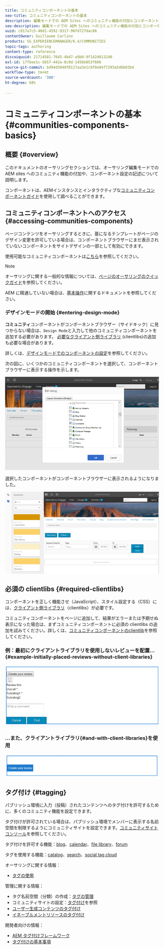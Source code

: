 ```yaml
---
title: コミュニティコンポーネントの基本
seo-title: コミュニティコンポーネントの基本
description: 編集モードでの AEM Sites へのコミュニティ機能の付加とコンポーネントの設定
seo-description: 編集モードでの AEM Sites へのコミュニティ機能の付加とコンポーネントの設定
uuid: c017a7c5-40d1-4592-9317-96fd727dac86
contentOwner: Guillaume Carlino
products: SG_EXPERIENCEMANAGER/6.4/COMMUNITIES
topic-tags: authoring
content-type: reference
discoiquuid: 21714581-7645-4b47-a9b0-9f1424013240
exl-id: 17fbee1c-5657-442a-8c9d-1456b853f666
source-git-commit: bd94d3949f0117aa3e1c9f0e84f7293a5d6b03b4
workflow-type: tm+mt
source-wordcount: '380'
ht-degree: 68%

---
```


# コミュニティコンポーネントの基本 {#communities-components-basics}

## 概要 {#overview}

このドキュメントのオーサリングセクションでは、オーサリング編集モードでの  AEM sites へのコミュニティ機能の付加や、コンポーネント設定の記述について説明します。

コンポーネントは、AEMインスタンスとインタラクティブな[コミュニティコンポーネントガイド](components-guide.md)を使用して調べることができます。

## コミュニティコンポーネントへのアクセス {#accessing-communities-components}

ページコンテンツをオーサリングするときに、基になるテンプレートがページのデザイン変更を許可している場合は、コンポーネントブラウザーにまだ表示されていないコンポーネントをサイトデザインの一部として有効にできます。

使用可能なコミュニティコンポーネントは[こちら](author-communities.md#available-communities-components)を参照してください。

>[!NOTE]
>
>オーサリングに関する一般的な情報については、[ページのオーサリングのクイックガイド](../../help/sites-authoring/qg-page-authoring.md)を参照してください。
>
>AEM に精通していない場合は、[基本操作](../../help/sites-authoring/basic-handling.md)に関するドキュメントを参照してください。

### デザインモードの開始  {#entering-design-mode}

**コミュニティ**&#x200B;コンポーネントがコンポーネントブラウザー（サイドキック）に見つからない場合は、`Design Mode`と入力して他のコミュニティコンポーネントを追加する必要があります。 [必要なクライアント側ライブラリ](#required-clientlibs) (clientlibs)の追加も必要な場合があります。

詳しくは、[デザインモードでのコンポーネントの設定](../../help/sites-authoring/default-components-designmode.md)を参照してください。

次の図に、いくつかのコミュニティコンポーネントを選択して、コンポーネントブラウザーに表示する操作を示します。

![chlimage_1-424](assets/chlimage_1-424.png)

選択したコンポーネントがコンポーネントブラウザーに表示されるようになりました。

![chlimage_1-425](assets/chlimage_1-425.png)

## 必須の clientlibs {#required-clientlibs}

コンポーネントを正しく機能させ（JavaScript）、スタイル設定する（CSS）には、[クライアント側ライブラリ](../../help/sites-developing/clientlibs.md)（clientlibs）が必要です。

コミュニティコンポーネントをページに追加して、結果がエラーまたは予期せぬ表示になった場合は、まずコミュニティコンポーネントに必須の clientlibs の追加を試みてください。詳しくは、[コミュニティコンポーネントのclientlib](clientlibs.md)を参照してください。

### 例：最初にクライアントライブラリを使用しないレビューを配置… {#example-initially-placed-reviews-without-client-libraries}

![chlimage_1-426](assets/chlimage_1-426.png)

### ...また、クライアントライブラリ{#and-with-client-libraries}を使用

![chlimage_1-427](assets/chlimage_1-427.png)

## タグ付け {#tagging}

パブリッシュ環境に入力（投稿）されたコンテンツへのタグ付けを許可するために、多くのコミュニティ機能を設定できます。

タグ付けが許可されている場合は、パブリッシュ環境でメンバーに表示する名前空間を制限するようにコミュニティサイトを設定できます。[コミュニティサイトコンソール](sites-console.md#tagging)を参照してください。

タグ付けを許可する機能：[blog](blog-feature.md)、[calendar](calendar.md)、[file library](file-library.md)、[forum](forum.md)

タグを使用する機能：[catalog](catalog.md)、[search](search.md)、[social tag cloud](tagcloud.md)

オーサリングに関する情報：

* [タグの使用](../../help/sites-authoring/tags.md)

管理に関する情報：

* タグ名前空間（分類）の作成：[タグの管理](../../help/sites-administering/tags.md)
* コミュニティサイトの設定：[タグ付け](sites-console.md#tagging)を参照
* [ユーザー生成コンテンツのタグ付け](../../help/sites-authoring/tags.md)
* [イネーブルメントリソースのタグ付け](tag-resources.md)

開発者向けの情報：

* [AEM タグ付けフレームワーク](../../help/sites-developing/framework.md)
* [タグ付けの基本事項](tag.md)
